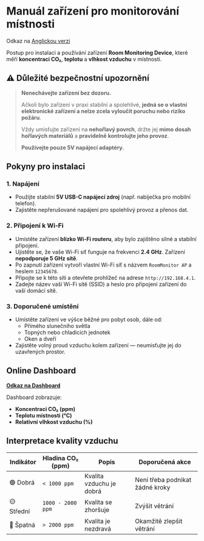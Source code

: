 # Manuál zařízení pro monitorování místnosti

Odkaz na [Anglickou verzi](manual.md)

Postup pro instalaci a používání zařízení **Room Monitoring Device**, které měří **koncentraci CO₂**, **teplotu** a **vlhkost vzduchu** v místnosti.

## ⚠️ Důležité bezpečnostní upozornění

> **Nenechávejte zařízení bez dozoru.**
>
> Ačkoli bylo zařízení v praxi stabilní a spolehlivé, **jedná se o vlastní elektronické zařízení a nelze zcela vyloučit poruchu nebo riziko požáru**.
>
> Vždy umisťujte zařízení na **nehořlavý povrch**, držte jej **mimo dosah hořlavých materiálů** a **pravidelně kontrolujte jeho provoz**.
>
> **Používejte pouze 5V napájecí adaptéry.**

## Pokyny pro instalaci

### 1. Napájení

- Použijte stabilní **5V USB-C napájecí zdroj** (např. nabíječka pro mobilní telefon).
- Zajistěte nepřerušované napájení pro spolehlivý provoz a přenos dat.

### 2. Připojení k Wi-Fi

- Umístěte zařízení **blízko Wi-Fi routeru**, aby bylo zajištěno silné a stabilní připojení.
- Ujistěte se, že vaše Wi-Fi síť funguje na frekvenci **2.4 GHz**. Zařízení **nepodporuje 5 GHz sítě**.
- Po zapnutí zařízení vytvoří vlastní Wi-Fi síť s názvem `RoomMonitor AP` a heslem `12345678`.
- Připojte se k této síti a otevřete prohlížeč na adrese `http://192.168.4.1`.
- Zadejte název vaší Wi-Fi sítě (SSID) a heslo pro připojení zařízení do vaší domácí sítě.

### 3. Doporučené umístění

- Umístěte zařízení ve výšce běžné pro pobyt osob, dále od:
  - Přímého slunečního světla
  - Topných nebo chladicích jednotek
  - Oken a dveří
- Zajistěte volný proud vzduchu kolem zařízení — neumisťujte jej do uzavřených prostor.

## Online Dashboard

[**Odkaz na Dashboard**](https://iot.bagros.eu/d/be7hw0wxuy1vkc/co2?orgId=1&from=now-3h&to=now&timezone=browser&kiosk)

Dashboard zobrazuje:

- **Koncentraci CO₂ (ppm)**
- **Teplotu místnosti (°C)**
- **Relativní vlhkost vzduchu (%)**

## Interpretace kvality vzduchu

| Indikátor  | Hladina CO₂ (ppm) | Popis                    | Doporučená akce                 |
| ---------- | ----------------- | ------------------------ | ------------------------------- |
| 🟢 Dobrá   | `< 1000 ppm`      | Kvalita vzduchu je dobrá | Není třeba podnikat žádné kroky |
| 🟡 Střední | `1000 - 2000 ppm` | Kvalita se zhoršuje      | Zvýšit větrání                  |
| 🔴 Špatná  | `> 2000 ppm`      | Kvalita je nezdravá      | Okamžitě zlepšit větrání        |
